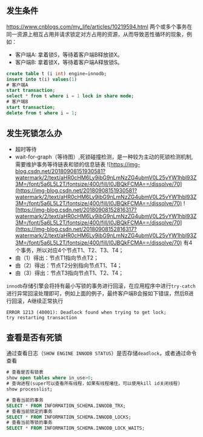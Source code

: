 ## 发生条件
https://www.cnblogs.com/my_life/articles/10219594.html
两个或多个事务在同一资源上相互占用并请求锁定对方占用的资源，从而导致恶性循环的现象，例如：
- 客户端A: 拿着锁S，等待着客户端B释放锁X。
- 客户端B: 拿着锁X，等待着客户端A释放锁S。
```sql
create table t (i int) engine=innodb;
insert into t(i) values(1)
# 客户端A 
start transaction;
select * from t where i = 1 lock in share mode;
# 客户端B
start transaction;
delete from t where i = 1;
```

## 发生死锁怎么办
- 超时等待
- wait-for-graph（等待图）,死锁碰撞检测，是一种较为主动的死锁检测机制,需要维护事务等待链表和锁的信息链表
![https://img-blog.csdn.net/20180908151930581?watermark/2/text/aHR0cHM6Ly9ibG9nLmNzZG4ubmV0L25vYW1hbl93Z3M=/font/5a6L5L2T/fontsize/400/fill/I0JBQkFCMA==/dissolve/70](https://img-blog.csdn.net/20180908151930581?watermark/2/text/aHR0cHM6Ly9ibG9nLmNzZG4ubmV0L25vYW1hbl93Z3M=/font/5a6L5L2T/fontsize/400/fill/I0JBQkFCMA==/dissolve/70)
![https://img-blog.csdn.net/20180908152816317?watermark/2/text/aHR0cHM6Ly9ibG9nLmNzZG4ubmV0L25vYW1hbl93Z3M=/font/5a6L5L2T/fontsize/400/fill/I0JBQkFCMA==/dissolve/70](https://img-blog.csdn.net/20180908152816317?watermark/2/text/aHR0cHM6Ly9ibG9nLmNzZG4ubmV0L25vYW1hbl93Z3M=/font/5a6L5L2T/fontsize/400/fill/I0JBQkFCMA==/dissolve/70)
有4个事务，所以对应4个节点T1、T2、T3、T4； 
- 由（1）得出：节点T1指向节点T2； 
- 由（2）得出：节点T2分别指向节点T1、T4； 
- 由（3）得出：节点T3指向节点T1、T2、T4；

`innodb`存储引擎会将持有最小写锁的事务进行回滚，在应用程序中进行`try-catch`进行异常回滚处理即可，例如上面的例子，最终客户端B会报如下错误，然后B进行回滚，A继续正常执行
```
ERROR 1213 (40001): Deadlock found when trying to get lock;
try restarting transaction
```

## 查看是否有死锁
通过查看日志（`SHOW ENGINE INNODB STATUS`）是否存储`deadlock`，或者通过命令查看
```sql
# 查看是否有锁表
show open tables where in_use>0;
# 查询进程(super可以查看所有线程，如果有线程堵住，可以使用kill id关闭线程)
show processlist;

# 查看当前的事务
SELECT * FROM INFORMATION_SCHEMA.INNODB_TRX;
# 查看当前锁定的事务
SELECT * FROM INFORMATION_SCHEMA.INNODB_LOCKS;
# 查看当前等锁的事务
SELECT * FROM INFORMATION_SCHEMA.INNODB_LOCK_WAITS;
```



